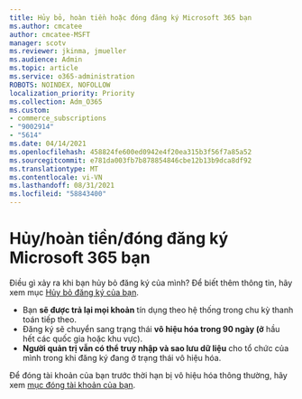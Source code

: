 ```yaml
---
title: Hủy bỏ, hoàn tiền hoặc đóng đăng ký Microsoft 365 bạn
ms.author: cmcatee
author: cmcatee-MSFT
manager: scotv
ms.reviewer: jkinma, jmueller
ms.audience: Admin
ms.topic: article
ms.service: o365-administration
ROBOTS: NOINDEX, NOFOLLOW
localization_priority: Priority
ms.collection: Adm_O365
ms.custom:
- commerce_subscriptions
- "9002914"
- "5614"
ms.date: 04/14/2021
ms.openlocfilehash: 458824fe600ed0942e4f20ea315b3f56f7a85a52
ms.sourcegitcommit: e781da003fb7b878854846cbe12b13b9dca8df92
ms.translationtype: MT
ms.contentlocale: vi-VN
ms.lasthandoff: 08/31/2021
ms.locfileid: "58843400"
---
```

# <a name="cancelrefundclose-your-microsoft-365-subscription"></a>Hủy/hoàn tiền/đóng đăng ký Microsoft 365 bạn

Điều gì xảy ra khi bạn hủy bỏ đăng ký của mình? Để biết thêm thông tin, hãy xem mục [Hủy bỏ đăng ký của bạn](https://docs.microsoft.com/microsoft-365/commerce/subscriptions/cancel-your-subscription?view=o365-worldwide).

- Bạn **sẽ được trả lại mọi khoản** tín dụng theo hệ thống trong chu kỳ thanh toán tiếp theo.
- Đăng ký sẽ chuyển sang trạng thái **vô hiệu hóa trong 90 ngày (ở** hầu hết các quốc gia hoặc khu vực).
- **Người quản trị vẫn có thể truy nhập và sao lưu dữ liệu** cho tổ chức của mình trong khi đăng ký đang ở trạng thái vô hiệu hóa.

Để đóng tài khoản của bạn trước thời hạn bị vô hiệu hóa thông thường, hãy xem [mục đóng tài khoản của bạn](https://docs.microsoft.com/microsoft-365/commerce/close-your-account?view=o365-worldwide).
